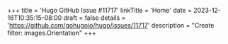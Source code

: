 +++
title = 'Hugo GitHub Issue #11717'
linkTitle = 'Home'
date = 2023-12-16T10:35:15-08:00
draft = false
details = 'https://github.com/gohugoio/hugo/issues/11717'
description = "Create filter: images.Orientation"
+++
